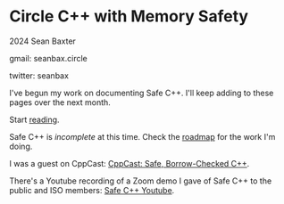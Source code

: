 # Circle C++ with Memory Safety

2024 Sean Baxter

gmail: seanbax.circle

twitter: seanbax

I've begun my work on documenting Safe C++. I'll keep adding to these pages over the next month.

Start [reading](intro.md).

Safe C++ is _incomplete_ at this time. Check the [roadmap](roadmap.md) for the work I'm doing.

I was a guest on CppCast: [CppCast: Safe, Borrow-Checked C++](https://cppcast.com/safe-borrow-checked-cpp/).

There's a Youtube recording of a Zoom demo I gave of Safe C++ to the public and ISO members: [Safe C++ Youtube](https://www.youtube.com/watch?v=5Q1awoAwBgQ).
